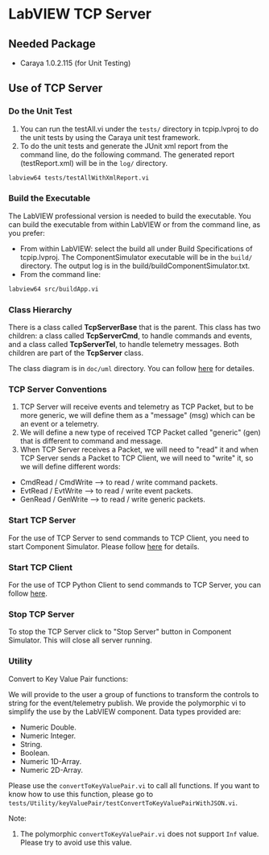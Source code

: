 # LabVIEW TCP Server

## Needed Package

- Caraya 1.0.2.115 (for Unit Testing)

## Use of TCP Server

### Do the Unit Test

1. You can run the testAll.vi under the `tests/` directory in tcpip.lvproj to do the unit tests by using the Caraya unit test framework.
2. To do the unit tests and generate the JUnit xml report from the command line, do the following command.
The generated report (testReport.xml) will be in the `log/` directory.

```sh
labview64 tests/testAllWithXmlReport.vi
```

### Build the Executable

The LabVIEW professional version is needed to build the executable.
You can build the executable from within LabVIEW or from the command line, as you prefer:

- From within LabVIEW: select the build all under Build Specifications of tcpip.lvproj.
The ComponentSimulator executable will be in the `build/` directory.
The output log is in the build/buildComponentSimulator.txt.
- From the command line:

```sh
labview64 src/buildApp.vi
```

### Class Hierarchy

There is a class called **TcpServerBase** that is the parent.
This class has two children: a class called **TcpServerCmd**, to handle commands and events, and a class called **TcpServerTel**, to handle telemetry messages.
Both children are part of the **TcpServer** class.

The class diagram is in `doc/uml` directory.
You can follow [here](../doc/uml/TcpServerClass.uml) for detailes.

### TCP Server Conventions

1. TCP Server will receive events and telemetry as TCP Packet, but to be more generic, we will define them as a "message" (msg) which can be an event or a telemetry.
2. We will define a new type of received TCP Packet called "generic" (gen) that is different to command and message.
3. When TCP Server receives a Packet, we will need to "read" it and when TCP Server sends a Packet to TCP Client, we will need to "write" it, so we will define different words:

- CmdRead / CmdWrite --> to read / write command packets.
- EvtRead / EvtWrite --> to read / write event packets.
- GenRead / GenWrite --> to read / write generic packets.

### Start TCP Server

For the use of TCP Server to send commands to TCP Client, you need to start Component Simulator. Please follow [here](../simulator/README.md) for details.

### Start TCP Client

For the use of TCP Python Client to send commands to TCP Server, you can follow [here](../python/README.md).

### Stop TCP Server

To stop the TCP Server click to "Stop Server" button in Component Simulator. This will close all server running.

### Utility

Convert to Key Value Pair functions:

We will provide to the user a group of functions to transform the controls to string for the event/telemetry publish.
We provide the polymorphic vi to simplify the use by the LabVIEW component.
Data types provided are:

- Numeric Double.
- Numeric Integer.
- String.
- Boolean.
- Numeric 1D-Array.
- Numeric 2D-Array.

Please use the `convertToKeyValuePair.vi` to call all functions.
If you want to know how to use this function, please go to `tests/Utility/keyValuePair/testConvertToKeyValuePairWithJSON.vi`.

Note:

1. The polymorphic `convertToKeyValuePair.vi` does not support `Inf` value.
Please try to avoid use this value.
